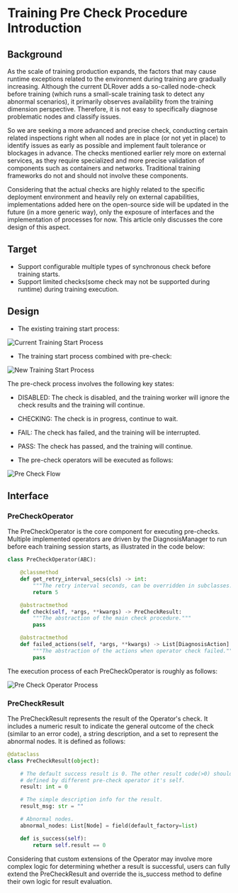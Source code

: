 # Training Pre Check Procedure Introduction

## Background

As the scale of training production expands, the factors that may cause 
runtime exceptions related to the environment during training are gradually 
increasing. Although the current DLRover adds a so-called node-check before 
training (which runs a small-scale training task to detect any abnormal 
scenarios), it primarily observes availability from the training dimension 
perspective. Therefore, it is not easy to specifically diagnose problematic 
nodes and classify issues. 

So we are seeking a more advanced and precise check, 
conducting certain related inspections right when all nodes are in place 
(or not yet in place) to identify issues as early as possible and implement 
fault tolerance or blockages in advance. The checks mentioned earlier rely more 
on external services, as they require specialized and more precise validation 
of components such as containers and networks. Traditional training frameworks 
do not and should not involve these components. 

Considering that the actual checks are highly related to the specific deployment 
environment and heavily rely on external capabilities, implementations added here 
on the open-source side will be updated in the future (in a more generic way), 
only the exposure of interfaces and the implementation of processes for now. 
This article only discusses the core design of this aspect.


## Target

- Support configurable multiple types of synchronous check before 
  training starts.
- Support limited checks(some check may not be supported during runtime) 
  during training execution.

## Design

- The existing training start process:

<img src="../figures/current_start_process.png" alt="Current Training Start Process">


- The training start process combined with pre-check:

<img src="../figures/new_start_process.png" alt="New Training Start Process">

  The pre-check process involves the following key states:

  - DISABLED: The check is disabled, and the training worker will ignore the 
              check results and the training will continue.
  - CHECKING: The check is in progress, continue to wait.
  - FAIL: The check has failed, and the training will be interrupted.
  - PASS: The check has passed, and the training will continue.


- The pre-check operators will be executed as follows:

<img src="../figures/pre_check_flow.png" alt="Pre Check Flow">


## Interface

### PreCheckOperator
The PreCheckOperator is the core component for executing pre-checks. Multiple 
implemented operators are driven by the DiagnosisManager to run before each 
training session starts, as illustrated in the code below:

```python
class PreCheckOperator(ABC):

    @classmethod
    def get_retry_interval_secs(cls) -> int:
        """The retry interval seconds, can be overridden in subclasses."""
        return 5

    @abstractmethod
    def check(self, *args, **kwargs) -> PreCheckResult:
        """The abstraction of the main check procedure."""
        pass

    @abstractmethod
    def failed_actions(self, *args, **kwargs) -> List[DiagnosisAction]:
        """The abstraction of the actions when operator check failed."""
        pass
```

The execution process of each PreCheckOperator is roughly as follows:

<img src="../figures/pre_check_op.png" alt="Pre Check Operator Process">

### PreCheckResult

The PreCheckResult represents the result of the Operator's check. It includes 
a numeric result to indicate the general outcome of the check 
(similar to an error code), a string description, and a set to represent the 
abnormal nodes. It is defined as follows:

```python
@dataclass
class PreCheckResult(object):

    # The default success result is 0. The other result code(>0) should be
    # defined by different pre-check operator it's self.
    result: int = 0

    # The simple description info for the result.
    result_msg: str = ""

    # Abnormal nodes.
    abnormal_nodes: List[Node] = field(default_factory=list)

    def is_success(self):
        return self.result == 0
```

Considering that custom extensions of the Operator may involve more complex 
logic for determining whether a result is successful, users can fully extend 
the PreCheckResult and override the is_success method to define their own 
logic for result evaluation.
